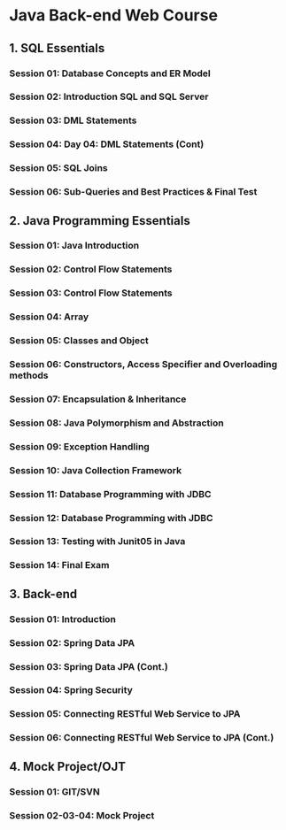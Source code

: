 #  Java Back-end Web Course

## 1. SQL Essentials

### Session 01: Database Concepts and ER Model

### Session 02: Introduction SQL and SQL Server

### Session 03: DML Statements

### Session 04: Day 04: DML Statements (Cont)

### Session 05: SQL Joins

### Session 06: Sub-Queries and Best Practices & Final Test

## 2. Java Programming Essentials

### Session 01: Java Introduction

### Session 02: Control Flow Statements

### Session 03: Control Flow Statements

### Session 04: Array

### Session 05: Classes and Object

### Session 06: Constructors, Access Specifier and Overloading methods

### Session 07: Encapsulation & Inheritance

### Session 08: Java Polymorphism and Abstraction

### Session 09: Exception Handling

### Session 10: Java Collection Framework

### Session 11: Database Programming with JDBC

### Session 12: Database Programming with JDBC

### Session 13: Testing with Junit05 in Java

### Session 14: Final Exam

## 3. Back-end

### Session 01: Introduction

### Session 02: Spring Data JPA

### Session 03: Spring Data JPA (Cont.)

### Session 04: Spring Security

### Session 05: Connecting RESTful Web Service to JPA

### Session 06: Connecting RESTful Web Service to JPA (Cont.)

## 4. Mock Project/OJT

### Session 01: GIT/SVN

### Session 02-03-04: Mock Project
